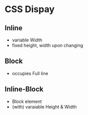 # CSS Dispay

## Inline
- variable Width   
- fixed height, width upon changing

## Block
- occupies Full line

## Inline-Block
- Block element
- (with) varaiable Height & Width